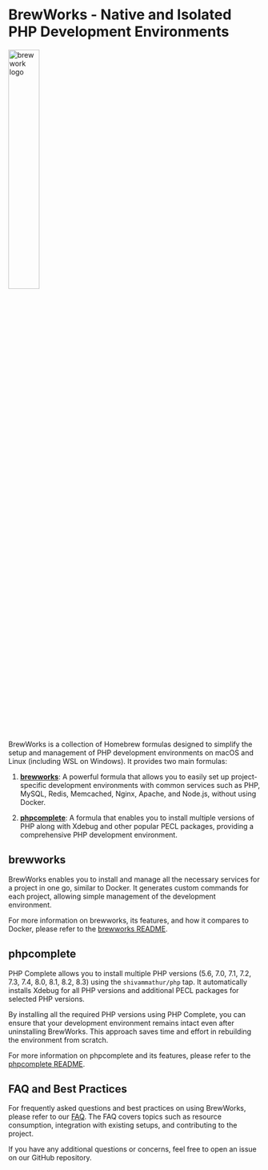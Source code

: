 # BrewWorks - Native and Isolated PHP Development Environments

<img src="https://github.com/koriym/homebrew-brewworks/assets/529021/d02bc876-8c7d-40d6-b2c1-b845d469f7f7" width=35% alt="brewwork logo" >

BrewWorks is a collection of Homebrew formulas designed to simplify the setup and management of PHP development environments on macOS and Linux (including WSL on Windows). It provides two main formulas:

1. **[brewworks](README-brewworks.md)**: A powerful formula that allows you to easily set up project-specific development environments with common services such as PHP, MySQL, Redis, Memcached, Nginx, Apache, and Node.js, without using Docker.

2. **[phpcomplete](README-phpcomplete.md)**: A formula that enables you to install multiple versions of PHP along with Xdebug and other popular PECL packages, providing a comprehensive PHP development environment.

## brewworks

BrewWorks enables you to install and manage all the necessary services for a project in one go, similar to Docker. It generates custom commands for each project, allowing simple management of the development environment.

For more information on brewworks, its features, and how it compares to Docker, please refer to the [brewworks README](README-brewworks.md).

## phpcomplete

PHP Complete allows you to install multiple PHP versions (5.6, 7.0, 7.1, 7.2, 7.3, 7.4, 8.0, 8.1, 8.2, 8.3) using the `shivammathur/php` tap. It automatically installs Xdebug for all PHP versions and additional PECL packages for selected PHP versions.

By installing all the required PHP versions using PHP Complete, you can ensure that your development environment remains intact even after uninstalling BrewWorks. This approach saves time and effort in rebuilding the environment from scratch.

For more information on phpcomplete and its features, please refer to the [phpcomplete README](README-phpcomplete.md).

## FAQ and Best Practices

For frequently asked questions and best practices on using BrewWorks, please refer to our [FAQ](FAQ.md). The FAQ covers topics such as resource consumption, integration with existing setups, and contributing to the project.

If you have any additional questions or concerns, feel free to open an issue on our GitHub repository.
